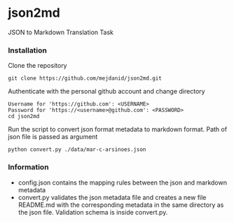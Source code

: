 # json2md
JSON to Markdown Translation Task

### Installation
Clone the repository
```shell
git clone https://github.com/mejdanid/json2md.git
```

Authenticate with the personal github account and change directory
```shell
Username for 'https://github.com': <USERNAME>
Password for 'https://<username>@github.com': <PASSWORD>
cd json2md
```

Run the script to convert json format metadata to markdown format. Path of json file is passed as argument
```shell
python convert.py ./data/mar-c-arsinoes.json
```

### Information
 - config.json contains the mapping rules between the json and markdown metadata
 - convert.py validates the json metadata file and creates a new file README.md with the corresponding metadata in the 
 same directory as the json file. Validation schema is inside convert.py.